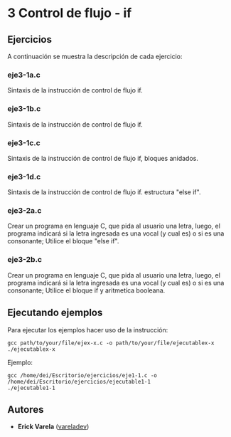 # 3 Control de flujo - if

## Ejercicios

A continuación se muestra la descripción de cada ejercicio:

### eje3-1a.c

Sintaxis de la instrucción de control de flujo if.

### eje3-1b.c

Sintaxis de la instrucción de control de flujo if.

### eje3-1c.c

Sintaxis de la instrucción de control de flujo if, bloques anidados.

### eje3-1d.c

Sintaxis de la instrucción de control de flujo if. estructura "else if".

### eje3-2a.c

Crear un programa en lenguaje C, que pida al usuario una letra, luego, el programa indicará si la letra ingresada es una vocal (y cual es) o si es una  consonante; Utilice el bloque "else if".

### eje3-2b.c

Crear un programa en lenguaje C, que pida al usuario una letra, luego, el programa indicará si la letra ingresada es una vocal (y cual es) o si es una consonante; Utilice el bloque if y aritmetíca booleana.

## Ejecutando ejemplos

Para ejecutar los ejemplos hacer uso de la instrucción:

```
gcc path/to/your/file/ejex-x.c -o path/to/your/file/ejecutablex-x
./ejecutablex-x
```

Ejemplo:

```
gcc /home/dei/Escritorio/ejercicios/eje1-1.c -o /home/dei/Escritorio/ejercicios/ejecutable1-1
./ejecutable1-1
```

## Autores

* **Erick Varela** ([vareladev](https://github.com/vareladev/))




